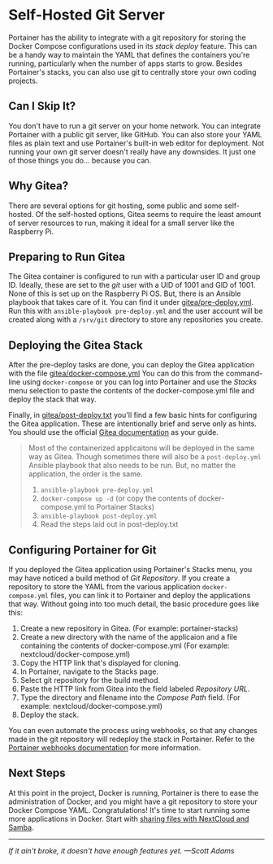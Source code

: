# Self-Hosted Git Server
Portainer has the ability to integrate with a git repository for storing the Docker Compose configurations used in its _stack deploy_ feature. This can be a handy way to maintain the YAML that defines the containers you're running, particularly when the number of apps starts to grow. Besides Portainer's stacks, you can also use git to centrally store your own coding projects.

## Can I Skip It?
You don't have to run a git server on your home network. You can integrate Portainer with a public git server, like GitHub. You can also store your YAML files as plain text and use Portainer's built-in web editor for deployment. Not running your own git server doesn't really have any downsides. It just one of those things you do... because you can.

## Why Gitea?
There are several options for git hosting, some public and some self-hosted. Of the self-hosted options, Gitea seems to require the least amount of server resources to run, making it ideal for a small server like the Raspberry Pi.

## Preparing to Run Gitea
The Gitea container is configured to run with a particular user ID and group ID. Ideally, these are set to the _git_ user with a UID of 1001 and GID of 1001. None of this is set up on the Raspberry Pi OS. But, there is an Ansible playbook that takes care of it. You can find it under [gitea/pre-deploy.yml](https://github.com/DavesCodeMusings/CloudPi/blob/main/gitea/pre-deploy.yml). Run this with `ansible-playbook pre-deploy.yml` and the user account will be created along with a `/srv/git` directory to store any repositories you create.

## Deploying the Gitea Stack
After the pre-deploy tasks are done, you can deploy the Gitea application with the file [gitea/docker-compose.yml](https://github.com/DavesCodeMusings/CloudPi/blob/main/gitea/docker-compose.yml) You can do this from the command-line using `docker-compose` or you can log into Portainer and use the _Stacks_ menu selection to paste the contents of the docker-compose.yml file and deploy the stack that way.

Finally, in [gitea/post-deploy.txt](https://github.com/DavesCodeMusings/CloudPi/blob/main/gitea/post-deploy.txt) you'll find a few basic hints for configuring the Gitea application. These are intentionally brief and serve only as hints. You should use the official [Gitea documentation](https://docs.gitea.io) as your guide.

>Most of the containerized applicaitons will be deployed in the same way as Gitea. Though sometimes there will also be a `post-deploy.yml` Ansible playbook that also needs to be run. But, no matter the application, the order is the same.
>
> 1. `ansible-playbook pre-deploy.yml`
> 2. `docker-compose up -d` (or copy the contents of docker-compose.yml to Portainer Stacks)
> 3. `ansible-playbook post-deploy.yml`
> 4. Read the steps laid out in post-deploy.txt

## Configuring Portainer for Git
If you deployed the Gitea application using Portainer's Stacks menu, you may have noticed a build method of _Git Repository_. If you create a repository to store the YAML from the various application `docker-compose.yml` files, you can link it to Portainer and deploy the applications that way. Without going into too much detail, the basic procedure goes like this:

1. Create a new repository in Gitea. (For example: portainer-stacks)
2. Create a new directory with the name of the applicaion and a file containing the contents of docker-compose.yml (For example: nextcloud/docker-compose.yml)
3. Copy the HTTP link that's displayed for cloning.
4. In Portainer, navigate to the Stacks page.
5. Select git repository for the build method.
6. Paste the HTTP link from Gitea into the field labeled _Repository URL_.
7. Type the directory and filename into the _Compose Path_ field. (For example: nextcloud/docker-compose.yml)
8. Deploy the stack.

You can even automate the process using webhooks, so that any changes made in the git repository will redeploy the stack in Portainer. Refer to the [Portainer webhooks documentation](https://docs.portainer.io/v/ce-2.9/user/docker/services/webhooks) for more information.

## Next Steps
At this point in the project, Docker is running, Portainer is there to ease the administration of Docker, and you might have a git repository to store your Docker Compose YAML. Congratulations! It's time to start running some more applications in Docker. Start with [sharing files with NextCloud and Samba](deploy-file-sharing-stack.md).

___
_If it ain't broke, it doesn't have enough features yet. &mdash;Scott Adams_
